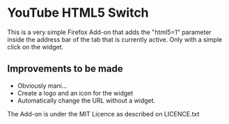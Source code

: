 YouTube HTML5 Switch
================================

This is a very simple Firefox Add-on that adds the "html5=1" parameter inside the address bar of the tab that is currently active. Only with a simple click on the widget.


## Improvements to be made

* Obviously mani...
* Create a logo and an icon for the widget
* Automatically change the URL without a widget.

The Add-on is under the MIT Licence as described on LICENCE.txt
